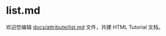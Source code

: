 list.md
===

欢迎您编辑 <a target="__blank" href="https://github.com/jaywcjlove/html-tutorial/blob/main/docs/attribute/list.md">docs/attribute/list.md</a> 文件，共建 HTML Tutorial 文档。